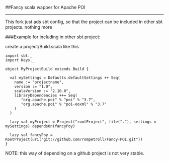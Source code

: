 ##Fancy scala wapper for Apache POI

---------------

This fork just ads sbt config, so that the project can be included in other sbt projects. nothing more

###Example for including in other sbt project: 

create a project/Build.scala like this

    import sbt._
    import Keys._

    object MyProjectBuild extends Build {

      val mySettings = Defaults.defaultSettings ++ Seq(
        name := "projectname",
        version := "1.0",
        scalaVersion := "2.10.0",
        libraryDependencies ++= Seq(
           "org.apache.poi" % "poi" % "3.7",
           "org.apache.poi" % "poi-ooxml" % "3.7"
        )
      )

      lazy val myProject = Project("rootProject", file("."), settings = mySettings) dependsOn(fancyPoy)

      lazy val fancyPoy = RootProject(uri("git://github.com/rompetroll/Fancy-POI.git"))
    }

NOTE: this way of depending on a github project is not very stable.
